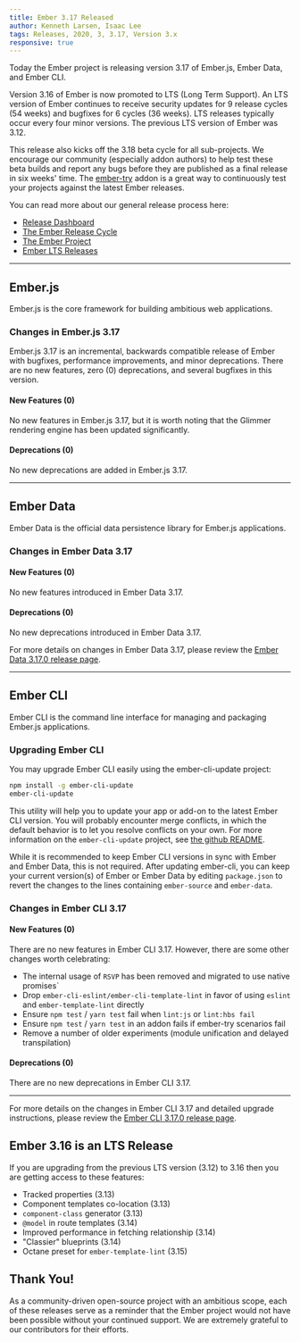 ```yaml
---
title: Ember 3.17 Released
author: Kenneth Larsen, Isaac Lee
tags: Releases, 2020, 3, 3.17, Version 3.x
responsive: true
---
```


Today the Ember project is releasing version 3.17 of Ember.js, Ember Data, and Ember CLI.

Version 3.16 of Ember is now promoted to LTS (Long Term Support). An LTS version of Ember continues to receive security updates for 9 release cycles (54 weeks) and bugfixes for 6 cycles (36 weeks). LTS releases typically occur every four minor versions. The previous LTS version of Ember was 3.12.

This release also kicks off the 3.18 beta cycle for all sub-projects. We encourage our community (especially addon authors) to help test these beta builds and report any bugs before they are published as a final release in six weeks' time. The [ember-try](https://github.com/ember-cli/ember-try) addon is a great way to continuously test your projects against the latest Ember releases.

You can read more about our general release process here:

- [Release Dashboard](http://emberjs.com/releases/)
- [The Ember Release Cycle](http://emberjs.com/blog/2013/09/06/new-ember-release-process.html)
- [The Ember Project](http://emberjs.com/blog/2015/06/16/ember-project-at-2-0.html)
- [Ember LTS Releases](http://emberjs.com/blog/2016/02/25/announcing-embers-first-lts.html)

---

## Ember.js

Ember.js is the core framework for building ambitious web applications.

### Changes in Ember.js 3.17

Ember.js 3.17 is an incremental, backwards compatible release of Ember with bugfixes, performance improvements, and minor deprecations. There are no new features, zero (0) deprecations, and several bugfixes in this version.

#### New Features (0)

No new features in Ember.js 3.17, but it is worth noting that the Glimmer rendering engine has been updated significantly.

#### Deprecations (0)

No new deprecations are added in Ember.js 3.17.

---

## Ember Data

Ember Data is the official data persistence library for Ember.js applications.

### Changes in Ember Data 3.17

#### New Features (0)

No new features introduced in Ember Data 3.17.

#### Deprecations (0)

No new deprecations introduced in Ember Data 3.17.

For more details on changes in Ember Data 3.17, please review the
[Ember Data 3.17.0 release page](https://github.com/emberjs/data/releases/tag/v3.17.0).

---

## Ember CLI

Ember CLI is the command line interface for managing and packaging Ember.js applications.

### Upgrading Ember CLI

<!--alex ignore easy-->
You may upgrade Ember CLI easily using the ember-cli-update project:

```bash
npm install -g ember-cli-update
ember-cli-update
```

This utility will help you to update your app or add-on to the latest Ember CLI version. You will probably encounter merge conflicts, in which the default behavior is to let you resolve conflicts on your own. For more information on the `ember-cli-update` project, see [the github README](https://github.com/ember-cli/ember-cli-update).

While it is recommended to keep Ember CLI versions in sync with Ember and Ember Data, this is not required. After updating ember-cli, you can keep your current version(s) of Ember or Ember Data by editing `package.json` to revert the changes to the lines containing `ember-source` and `ember-data`.

### Changes in Ember CLI 3.17

#### New Features (0)

There are no new features in Ember CLI 3.17. However, there are some other changes worth celebrating:

- The internal usage of `RSVP` has been removed and migrated to use native promises`
- Drop `ember-cli-eslint/ember-cli-template-lint` in favor of using `eslint` and `ember-template-lint` directly
- Ensure `npm test` / `yarn test` fail when `lint:js` or `lint:hbs fail`
- Ensure `npm test` / `yarn test` in an addon fails if ember-try scenarios fail
- Remove a number of older experiments (module unification and delayed transpilation)


#### Deprecations (0)

There are no new deprecations in Ember CLI 3.17.

---

For more details on the changes in Ember CLI 3.17 and detailed upgrade
instructions, please review the [Ember CLI 3.17.0 release page](https://github.com/ember-cli/ember-cli/releases/tag/v3.17.0).

## Ember 3.16 is an LTS Release

If you are upgrading from the previous LTS version (3.12) to 3.16 then you are getting access to these features:

- Tracked properties (3.13)
- Component templates co-location (3.13)
- `component-class` generator (3.13)
- `@model` in route templates (3.14)
- Improved performance in fetching relationship (3.14)
- "Classier" blueprints (3.14)
- Octane preset for `ember-template-lint` (3.15)

## Thank You!

As a community-driven open-source project with an ambitious scope, each of these releases serve as a reminder that the Ember project would not have been possible without your continued support. We are extremely grateful to our contributors for their efforts.
